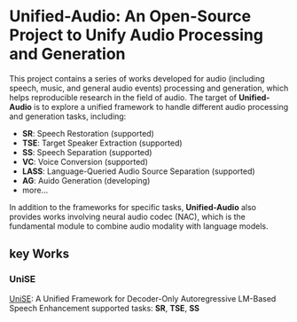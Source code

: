 # Unified-Audio: An Open-Source Project to Unify Audio Processing and Generation

This project contains a series of works developed for audio (including speech, music, and general audio events) processing and generation, which helps reproducible research in the field of audio. The target of **Unified-Audio** is to explore a unified framework to handle different audio processing and generation tasks, including:

- **SR**: Speech Restoration (supported)
- **TSE**: Target Speaker Extraction (supported)
- **SS**: Speech Separation (supported)
- **VC**: Voice Conversion (supported)
- **LASS**: Language-Queried Audio Source Separation (supported)
- **AG**: Auido Generation (developing)
- more...

In addition to the frameworks for specific tasks, **Unified-Audio** also provides works involving neural audio codec (NAC), which is the fundamental module to combine audio modality with language models.

## key Works

### UniSE
[UniSE](https://github.com/alibaba/unified-audio/tree/main/UniSE): A Unified Framework for Decoder-Only Autoregressive LM-Based Speech Enhancement
supported tasks: **SR**, **TSE**, **SS**




